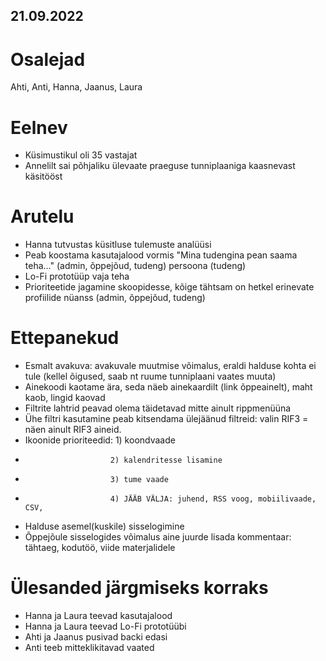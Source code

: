 ## 21.09.2022

# Osalejad 
Ahti, Anti, Hanna, Jaanus, Laura

# Eelnev
* Küsimustikul oli 35 vastajat
* Annelilt sai põhjaliku ülevaate praeguse tunniplaaniga kaasnevast käsitööst

# Arutelu
* Hanna tutvustas küsitluse tulemuste analüüsi
* Peab koostama kasutajalood vormis "Mina tudengina pean saama teha..." (admin, õppejõud, tudeng) persoona (tudeng)
* Lo-Fi prototüüp vaja teha
* Prioriteetide jagamine skoopidesse, kõige tähtsam on hetkel erinevate profiilide nüanss (admin, õppejõud, tudeng)

# Ettepanekud
* Esmalt avakuva: avakuvale muutmise võimalus, eraldi halduse kohta ei tule (kellel õigused, saab nt ruume tunniplaani vaates muuta)
* Ainekoodi kaotame ära, seda näeb ainekaardilt (link õppeainelt), maht kaob, lingid kaovad
* Filtrite lahtrid peavad olema täidetavad mitte ainult rippmenüüna
* Ühe filtri kasutamine peab kitsendama ülejäänud filtreid: valin RIF3 = näen ainult RIF3 aineid.
* Ikoonide prioriteedid: 1) koondvaade
*                        2) kalendritesse lisamine
*                        3) tume vaade
*                        4) JÄÄB VÄLJA: juhend, RSS voog, mobiilivaade, CSV,
* Halduse asemel(kuskile) sisselogimine
* Õppejõule sisselogides võimalus aine juurde lisada kommentaar: tähtaeg, kodutöö, viide materjalidele

# Ülesanded järgmiseks korraks
* Hanna ja Laura teevad kasutajalood
* Hanna ja Laura teevad Lo-Fi prototüübi
* Ahti ja Jaanus pusivad backi edasi
* Anti teeb mitteklikitavad vaated
